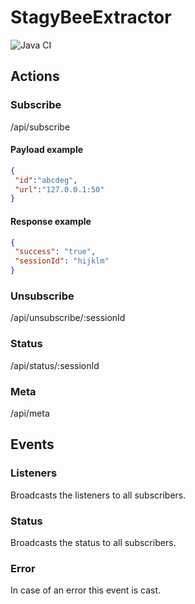 # StagyBeeExtractor

![Java CI](https://github.com/zigellsn/StagyBeeExtractor/workflows/Java%20CI/badge.svg)

## Actions

### Subscribe
/api/subscribe

#### Payload example
``` json
{
 "id":"abcdeg",
 "url":"127.0.0.1:50"
}
```

#### Response example
``` json
{
 "success": "true",
 "sessionId": "hijklm"
}
```

### Unsubscribe
/api/unsubscribe/:sessionId

### Status
/api/status/:sessionId

### Meta
/api/meta

## Events
### Listeners
Broadcasts the listeners to all subscribers.
### Status
Broadcasts the status to all subscribers.
### Error
In case of an error this event is cast.